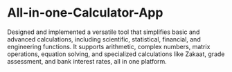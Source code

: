 # All-in-one-Calculator-App
Designed and implemented a versatile tool that simplifies basic and advanced calculations, including scientific, statistical, financial, and engineering functions. It supports arithmetic, complex numbers, matrix operations, equation solving, and specialized calculations like Zakaat, grade assessment, and bank interest rates, all in one platform.
